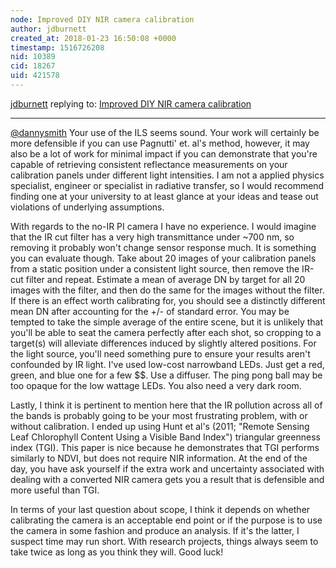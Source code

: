 ```yaml
---
node: Improved DIY NIR camera calibration
author: jdburnett
created_at: 2018-01-23 16:50:08 +0000
timestamp: 1516726208
nid: 10389
cid: 18267
uid: 421578
---
```




[jdburnett](../profile/jdburnett) replying to: [Improved DIY NIR camera calibration](../notes/nedhorning/05-01-2014/improved-diy-nir-camera-calibration)

----
[@dannysmith](/profile/dannysmith) Your use of the ILS seems sound.  Your work will certainly be more defensible if you can use Pagnutti' et. al's method, however, it may also be a lot of work for minimal impact if you can demonstrate that you're capable of retrieving consistent reflectance measurements on your calibration panels under different light intensities.  I am not a applied physics specialist, engineer or specialist in radiative transfer, so I would recommend finding one at your university to at least glance at your ideas and tease out violations of underlying assumptions. 

With regards to the no-IR PI camera I have no experience.  I would imagine that the IR cut filter has a very high transmittance under ~700 nm, so removing it probably won't change sensor response much.  It is something you can evaluate though. Take about 20 images of your calibration panels from a static position under a consistent light source, then remove the IR-cut filter and repeat.  Estimate a mean of average DN by target for all 20 images with the filter, and then do the same for the images without the filter.  If there is an effect worth calibrating for, you should see a distinctly different mean DN after accounting for the +/- of standard error. You may be tempted to take the simple average of the entire scene, but it is unlikely that you'll be able to seat the camera perfectly after each shot, so cropping to a target(s) will alleviate differences induced by slightly altered positions. For the light source, you'll need something pure to ensure your results aren't confounded by IR light.   I've used low-cost narrowband LEDs.  Just get a red, green, and blue one for a few $$. Use a diffuser.  The ping pong ball may be too opaque for the low wattage LEDs.  You also need a very dark room.

Lastly, I think it is pertinent to mention here that the IR pollution across all of the bands is probably going to be your most frustrating problem, with or without calibration.  I ended up using Hunt et al's (2011; "Remote Sensing Leaf Chlorophyll Content Using a Visible Band Index") triangular greenness index (TGI).  This paper is nice because he demonstrates that TGI performs similarly to NDVI, but does not require NIR information.  At the end of the day, you have ask yourself if the extra work and uncertainty associated with dealing with a converted NIR camera gets you a result that is defensible and more useful than TGI.  

In terms of your last question about scope, I think it depends on whether calibrating the camera is an acceptable end point or if the purpose is to use the camera in some fashion and produce an analysis.  If it's the latter, I suspect time may run short. With research projects, things always seem to take twice as long as you think they will. Good luck!